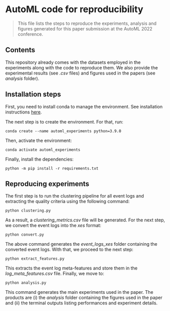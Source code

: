 # AutoML code for reproducibility

> This file lists the steps to reproduce the experiments, analysis and figures generated for this paper submission at the AutoML 2022 conference.


## Contents

This repository already comes with the datasets employed in the experiments along with the code to reproduce them. We also provide the experimental results (see *.csv* files) and figures used in the papers (see *analysis* folder).


## Installation steps

First, you need to install conda to manage the environment. See installation instructions [here](https://docs.conda.io/projects/conda/en/latest/user-guide/install/index.html).

The next step is to create the environment. For that, run:

```shell
conda create --name automl_experiments python=3.9.0
```

Then, activate the environment:

```shell
conda activate automl_experiments
```

Finally, install the dependencies:

```shell
python -m pip install -r requirements.txt
```


## Reproducing experiments

The first step is to run the clustering pipeline for all event logs and extracting the quality criteria using the following command:

```shell
python clustering.py
```

As a result, a *clustering_metrics.csv* file will be generated. For the next step, we convert the event logs into the *xes* format:

```shell
python convert.py
```

The above command generates the *event_logs_xes* folder containing the converted event logs. With that, we proceed to the next step:

```shell
python extract_features.py
```

This extracts the event log meta-features and store them in the *log_meta_features.csv* file. Finally, we move to:

```shell
python analysis.py
```

This command generates the main experiments used in the paper. The products are (i) the *analysis* folder containing the figures used in the paper and (ii) the terminal outputs listing performances and experiment details.
